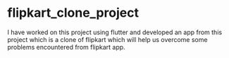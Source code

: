 # flipkart_clone_project
I have worked on this project using flutter and developed an app from this project which is a clone of flipkart which will help us overcome some problems encountered from flipkart app.
